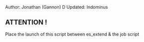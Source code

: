 Author: Jonathan (Gannon) D
Updated: Indominus

## ATTENTION ! 
Place the launch of this script between es_extend & the job script
